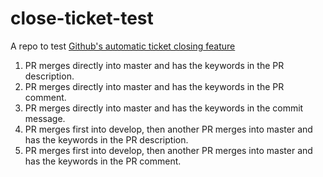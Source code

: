 # close-ticket-test

A repo to test [Github's automatic ticket closing feature](https://help.github.com/en/articles/closing-issues-using-keywords)

1. PR merges directly into master and has the keywords in the PR description.
2. PR merges directly into master and has the keywords in the PR comment.
3. PR merges directly into master and has the keywords in the commit message.
4. PR merges first into develop, then another PR merges into master and has the keywords in the PR description.
5. PR merges first into develop, then another PR merges into master and has the keywords in the PR comment.
